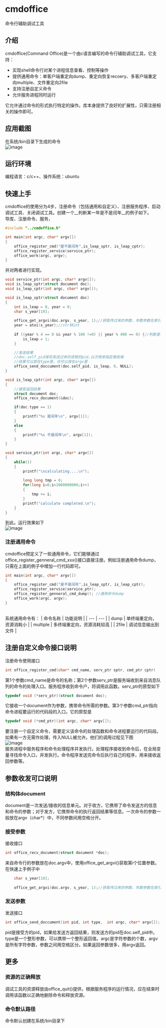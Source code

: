 # cmdoffice
命令行辅助调试工具

## 介绍
cmdoffice(Command Office)是一个由c语言编写的命令行辅助调试工具，它支持：
+ 实现shell命令行对某个进程信息查看、控制等操作
+ 提供通用命令：单客户端重定向dump、重定向恢复recoery、多客户端重定向multiple、文件重定向2file
+ 支持注册自定义命令
+ 允许服务进程同时运行

它允许通过命令的形式执行特定的操作。库本身提供了良好的扩展性，只需注册相关的操作即可。
## 应用截图
在系统/bin目录下生成的命令<br>
![image](https://user-images.githubusercontent.com/48158080/181439230-aea1bf94-3a0b-468b-9ee2-ad3a389d6295.png)


## 运行环境
编程语言：c/c++、操作系统：ubuntu

## 快速上手
cmdoffice的使用分为4步，注册命令（包括通用和自定义）、注册服务程序、启动调试工具、关闭调试工具。创建一个__判断某一年是不是闰年__的例子如下。
<br>导库、注册命令、服务，
``` c
#include "../cmdoffice.h"

int main(int argc, char* argv[])
{
    office_register_cmd("是不是闰年",is_leap_sptr, is_leap_cptr);
    office_register_service(service_ptr);
    office_work(argc, argv);    
}
```
并对两者进行实现。
``` c
void service_ptr(int argc, char* argv[]);
void is_leap_sptr(struct document doc);
void is_leap_cptr(int argc, char* argv[]);

void is_leap_sptr(struct document doc)
{
    int is_leap = 0, year = 0;
    char s_year[10];
    
    office_get_argvi(doc.argv, s_year, 1);//获取传过来的参数，年数参数在索引为1的位置
    year = atoi(s_year);//str转int
    
    if ((year % 4 == 0 && year % 100 !=0) || year % 400 == 0) {//判断是否为闰年的条件
        is_leap = 1;
    }

    //发送结果
    //doc.self_pid保存发送过来的进程的pid,以次用来指定接收端
    //结果可以放在type里，也可以放在argv里
    office_send_doccument(doc.self_pid, is_leap, 0, NULL);
}

void is_leap_cptr(int argc, char* argv[])
{
    //接受返回结果
    struct document doc;
    office_recv_document(&doc);

    if(doc.type == 1)
    {
        printf("%s 是闰年\n", argv[1]);
    }
    else
    {
        printf("%s 不是闰年\n", argv[1]);
    }
}

void service_ptr(int argc, char* argv[])
{
    while(1)
    {
        printf("\ncalculating....\n");
        
        long long tmp = 0;
        for(long i=0;i<1000000000;i++)
        {
            tmp += i;
        }
        printf("calculate completed.\n");    
    }
}
```
到此。运行效果如下<br>
![image](https://user-images.githubusercontent.com/48158080/181672622-758f81c2-7d5f-427f-bb9b-d23e4d503920.png)


### 注册通用命令
cmdoffice预定义了一些通用命令，它们能够通过office_register_genneral_cmd_xxx()接口直接注册。例如注册通用命令dump，只需在上面的例子中增加一行代码即可。
``` c
int main(int argc, char* argv[])
{
    office_register_cmd("是不是闰年",is_leap_sptr, is_leap_cptr);
    office_register_service(service_ptr);
    office_register_genneral_cmd_dump(); //通用命令dump
    office_work(argc, argv);    
}

``` 
<br>系统通用命令有：
| 命令名称 | 功能说明 |
| --- | --- |
| dump |  单终端重定向，资源消耗小   |
| multiple | 多终端重定向，资源消耗较高  |
| 2file | 调试信息输出到文件 |

## 注册自定义命令接口说明
注册命令使用接口
``` c
int office_register_cmd(char* cmd_name, serv_ptr sptr, cmd_ptr cptr)
```
第1个参数cmd_name是命令的名称；第2个参数serv_ptr是服务端收到来自消息队列的命令的处理入口。服务程序收到命令户，将调用此函数。serv_ptr的原型如下
``` c
typedef void (*serv_ptr)(struct document doc);
```
它接收一个document作为参数，携带命令所需的参数。第3个参数cmd_ptr指向命令进程要运行的代码段的入口。它的原型是

``` c
typedef void (*cmd_ptr)(int argc, char* argv[]);
``` 
要注册一个自定义命令，需要定义该命令的处理函数和命令进程要运行的代码段。如果有一方无需作处理，传入NULL被允许。他们的调用过程见下图<br>
![image](https://user-images.githubusercontent.com/48158080/181438340-47260e38-c9fe-4d68-a6e5-d7c5f6bbb1e9.png)
<br>服务进程中服务程序和命令处理程序并发执行。处理程序接收到命令后，在全局变量寻找命令入口，并发执行。命令程序发送完命令后执行自己的程序，用来接收返回参数等。

## 参数收发可口说明
### 结构体document
document是一次发送/接收的信息单元。对于收方，它携带了命令发送方的信息和命令的参数；对于发方，它携带命令的执行返回结果等信息。一次命令的参数一般放在argv（char*）中，不同参数间用空格分开。
### 接受参数
接收接口
``` c
int office_recv_document(struct document *doc);
``` 
来自命令行的参数放在doc.argv中，使用office_get_argvi()获取第i个位置参数。在快速上手例子中
``` c
    char s_year[10];
    
    office_get_argvi(doc.argv, s_year, 1);//获取传过来的参数，年数参数在索引为1的位置
``` 
### 发送参数
发送接口
``` c
int office_send_doccument(int pid, int type,  int argc, char* argv[]);
``` 
pid是接受方的pid，如果给发送方返回结果，则发送方的pid在doc.self_pid中。type是一个整形参数，可以携带一个整形返回值。argc是字符参数的个数，argv是所有字符参数，参数之间用空格区分。如果返回参数很多，用argv返回。

## 更多
### 资源的正确释放
调试工具的资源释放由office_quit()提供，根据服务程序的运行情况，应在结束时调用该函数以正确地删除命令和释放资源。
### 命令默认路径
命令默认创建在系统/bin目录下

